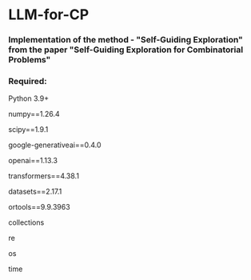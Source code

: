 # LLM-for-CP

### Implementation of the method - "Self-Guiding Exploration" from the paper "Self-Guiding Exploration for Combinatorial Problems"
### Required:
Python 3.9+

numpy==1.26.4

scipy==1.9.1

google-generativeai==0.4.0

openai==1.13.3

transformers==4.38.1

datasets==2.17.1

ortools==9.9.3963

collections

re

os

time